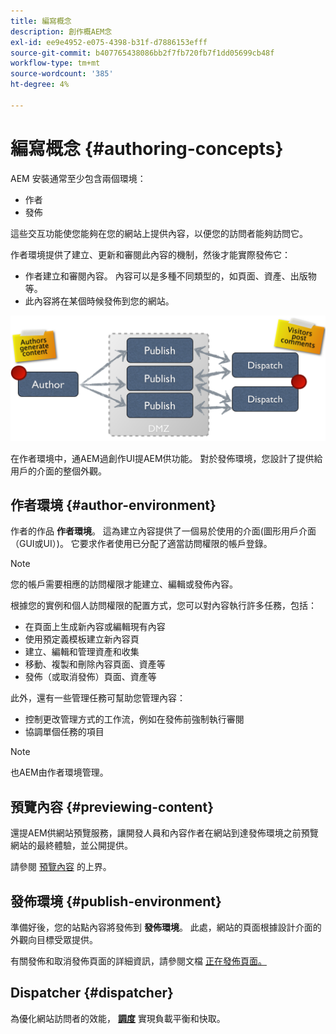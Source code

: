 ```yaml
---
title: 編寫概念
description: 創作概AEM念
exl-id: ee9e4952-e075-4398-b31f-d7886153efff
source-git-commit: b407765438086bb2f7fb720fb7f1dd05699cb48f
workflow-type: tm+mt
source-wordcount: '385'
ht-degree: 4%

---
```


# 編寫概念 {#authoring-concepts}

AEM 安裝通常至少包含兩個環境：

* 作者
* 發佈

這些交互功能使您能夠在您的網站上提供內容，以便您的訪問者能夠訪問它。

作者環境提供了建立、更新和審閱此內容的機制，然後才能實際發佈它：

* 作者建立和審閱內容。 內容可以是多種不同類型的，如頁面、資產、出版物等。
* 此內容將在某個時候發佈到您的網站。

![作者、發佈者和調度員的圖表](/help/sites-cloud/authoring/assets/author-publish.png)

在作者環境中，通AEM過創作UI提AEM供功能。 對於發佈環境，您設計了提供給用戶的介面的整個外觀。

## 作者環境 {#author-environment}

作者的作品 **作者環境**。 這為建立內容提供了一個易於使用的介面(圖形用戶介面（GUI或UI）)。 它要求作者使用已分配了適當訪問權限的帳戶登錄。

>[!NOTE]
>
>您的帳戶需要相應的訪問權限才能建立、編輯或發佈內容。

根據您的實例和個人訪問權限的配置方式，您可以對內容執行許多任務，包括：

* 在頁面上生成新內容或編輯現有內容
* 使用預定義模板建立新內容頁
* 建立、編輯和管理資產和收集
* 移動、複製和刪除內容頁面、資產等
* 發佈（或取消發佈）頁面、資產等

此外，還有一些管理任務可幫助您管理內容：

* 控制更改管理方式的工作流，例如在發佈前強制執行審閱
* 協調單個任務的項目

>[!NOTE]
>
>也AEM由作者環境管理。

## 預覽內容 {#previewing-content}

還提AEM供網站預覽服務，讓開發人員和內容作者在網站到達發佈環境之前預覽網站的最終體驗，並公開提供。

請參閱 [預覽內容](/help/sites-cloud/authoring/fundamentals/previewing-content.md) 的上界。

## 發佈環境 {#publish-environment}

準備好後，您的站點內容將發佈到 **發佈環境**。 此處，網站的頁面根據設計介面的外觀向目標受眾提供。

有關發佈和取消發佈頁面的詳細資訊，請參閱文檔 [正在發佈頁面。](/help/sites-cloud/authoring/fundamentals/publishing-pages.md)

## Dispatcher {#dispatcher}

為優化網站訪問者的效能， **[調度](/help/implementing/dispatcher/overview.md)** 實現負載平衡和快取。

